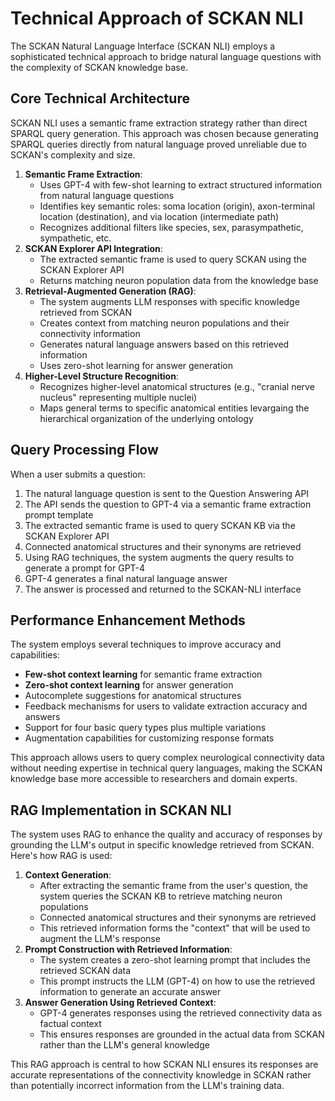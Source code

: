 # Technical Approach of SCKAN NLI
The SCKAN Natural Language Interface (SCKAN NLI) employs a sophisticated technical approach to bridge natural language questions with the complexity of SCKAN knowledge base.

## Core Technical Architecture
SCKAN NLI uses a semantic frame extraction strategy rather than direct SPARQL query generation. This approach was chosen because generating SPARQL queries directly from natural language proved unreliable due to SCKAN's complexity and size.

1. **Semantic Frame Extraction**: 
   - Uses GPT-4 with few-shot learning to extract structured information from natural language questions
   - Identifies key semantic roles: soma location (origin), axon-terminal location (destination), and via location (intermediate path)
   - Recognizes additional filters like species, sex, parasympathetic, sympathetic,  etc.
2. **SCKAN Explorer API Integration**:
   - The extracted semantic frame is used to query SCKAN using the SCKAN Explorer API
   - Returns matching neuron population data from the knowledge base
3. **Retrieval-Augmented Generation (RAG)**:
   - The system augments LLM responses with specific knowledge retrieved from SCKAN
   - Creates context from matching neuron populations and their connectivity information
   - Generates natural language answers based on this retrieved information
   - Uses zero-shot learning for answer generation
4. **Higher-Level Structure Recognition**:
   - Recognizes higher-level anatomical structures (e.g., "cranial nerve nucleus" representing multiple nuclei)
   - Maps general terms to specific anatomical entities levargaing the hierarchical organization of the underlying ontology

## Query Processing Flow
When a user submits a question:
1. The natural language question is sent to the Question Answering API
2. The API sends the question to GPT-4 via a semantic frame extraction prompt template
3. The extracted semantic frame is used to query SCKAN KB via the SCKAN Explorer API
4. Connected anatomical structures and their synonyms are retrieved
5. Using RAG techniques, the system augments the query results to generate a prompt for GPT-4
6. GPT-4 generates a final natural language answer
7. The answer is processed and returned to the SCKAN-NLI interface

## Performance Enhancement Methods
The system employs several techniques to improve accuracy and capabilities:
- **Few-shot context learning** for semantic frame extraction
- **Zero-shot context learning** for answer generation
- Autocomplete suggestions for anatomical structures
- Feedback mechanisms for users to validate extraction accuracy and answers
- Support for four basic query types plus multiple variations
- Augmentation capabilities for customizing response formats

This approach allows users to query complex neurological connectivity data without needing expertise in technical query languages, making the SCKAN knowledge base more accessible to researchers and domain experts.

## RAG Implementation in SCKAN NLI
The system uses RAG to enhance the quality and accuracy of responses by grounding the LLM's output in specific knowledge retrieved from SCKAN. Here's how RAG is used:
1. **Context Generation**:
   - After extracting the semantic frame from the user's question, the system queries the SCKAN KB to retrieve matching neuron populations
   - Connected anatomical structures and their synonyms are retrieved
   - This retrieved information forms the "context" that will be used to augment the LLM's response
2. **Prompt Construction with Retrieved Information**:
   - The system creates a zero-shot learning prompt that includes the retrieved SCKAN data
   - This prompt instructs the LLM (GPT-4) on how to use the retrieved information to generate an accurate answer
3. **Answer Generation Using Retrieved Context**:
   - GPT-4 generates responses using the retrieved connectivity data as factual context
   - This ensures responses are grounded in the actual data from SCKAN rather than the LLM's general knowledge

This RAG approach is central to how SCKAN NLI ensures its responses are accurate representations of the connectivity knowledge in SCKAN rather than potentially incorrect information from the LLM's training data.